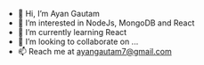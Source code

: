 - 👋 Hi, I’m Ayan Gautam
- 👀 I’m interested in NodeJs, MongoDB and React
- 🌱 I’m currently learning React
- 💞️ I’m looking to collaborate on ...
- 📫 Reach me at ayangautam7@gmail.com

<!---
Ayan-G/Ayan-G is a ✨ special ✨ repository because its `README.md` (this file) appears on your GitHub profile.
You can click the Preview link to take a look at your changes.
--->
